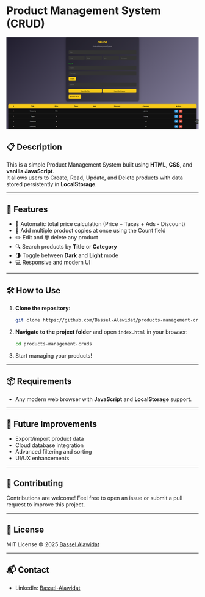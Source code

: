 # Product Management System (CRUD)

![Project Screenshot](screenshot.png)

## 📋 Description

This is a simple Product Management System built using **HTML**, **CSS**, and **vanilla JavaScript**.  
It allows users to Create, Read, Update, and Delete products with data stored persistently in **LocalStorage**.

---

## 🚀 Features

- 🧮 Automatic total price calculation (Price + Taxes + Ads - Discount)  
- 🔁 Add multiple product copies at once using the Count field  
- ✏️ Edit and 🗑️ delete any product  
- 🔍 Search products by **Title** or **Category**  
- 🌗 Toggle between **Dark** and **Light** mode  
- 💻 Responsive and modern UI  

---

## 🛠️ How to Use

1. **Clone the repository**:
   ```bash
   git clone https://github.com/Bassel-Alawidat/products-management-cruds.git

2. **Navigate to the project folder** and open `index.html` in your browser:

   ```bash
   cd products-management-cruds
   ```

3. Start managing your products!

---

## 📦 Requirements

* Any modern web browser with **JavaScript** and **LocalStorage** support.

---

## 🔮 Future Improvements

* Export/import product data
* Cloud database integration
* Advanced filtering and sorting
* UI/UX enhancements

---

## 🤝 Contributing

Contributions are welcome!
Feel free to open an issue or submit a pull request to improve this project.

---

## 📄 License

MIT License © 2025 [Bassel Alawidat](https://github.com/Bassel-Alawidat)

---

## 📬 Contact

* LinkedIn: [Bassel-Alawidat](https://www.linkedin.com/in/bassel-alawidat-8b2292374/)
